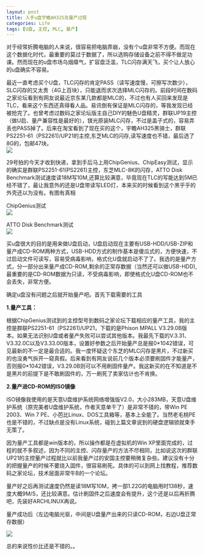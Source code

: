 ```yaml
---
layout: post
title: 入手u盘宇瞻AH325及量产过程
categories: Life
tags: [U盘, 主控, MLC, 量产]
---
```


对于经常折腾电脑的人来说，很容易把电脑弄崩，没有个u盘非常不方便。而现在这个数据化时代，最重要的莫过于数据了，所以选购存储设备之前不得不做足功课。然而现在的u盘市场乌烟瘴气，扩容盘泛滥，TLC闪存满天飞，买个让人放心的u盘确实不容易。

最近一直考虑买个U盘，TLC闪存的肯定PASS（读写速度慢，可擦写次数少），SLC闪存的又太贵（4G上百块），只能退而求次选择MLC闪存的。前段时间在数码之家论坛看到有网友说最近京东某几款都是MLC的，不过也有人买回来发现是TLC，看来这个东西还真得看人品。易讯倒有保证是MLC闪存的，等我发现已经被抢完了。也曾考虑过数码之家论坛版主自己DIY的魅色U盘精灵，群联UP19主控（做U启、量产兼容性是最好的），镁光原装MLC闪存，不过是盖子式的，容易弄丢也PASS掉了。后来在淘宝看到了现在买的这个，宇瞻AH325黑骑士，群联PS2251-61（PS2261)/UP21的主控,东芝MLC的闪存,读写速度也不错，最后选了8G的，包邮47块。  
![](http://songtl.com/wp-content/uploads/2012/05/1.jpg)

29号拍的今天才收到快递，拿到手后马上用ChipGenius、ChipEasy测试，显示的确实是群联PS2251-61(PS2261)主控，东芝MLC-8K的闪存，ATTO Disk Benchmark测试速度读18M写10M,还算比较满意，毕竟现在TLC的写能达到5M已经不错了，最让我意外的还是U盘带读写LED灯，本来买的时候看到这个黑乎乎的外壳还以为没有。有图有真相  

ChipGenius测试  
![](http://songtl.com/wp-content/uploads/2012/05/芯片.jpg)

ATTO Disk Benchmark测试  
![](http://songtl.com/wp-content/uploads/2012/05/量产前速度.jpg)

买u盘很大的目的是用来做U盘启动，U盘启动现在主要有USB-HDD/USB-ZIP和量产成CD-ROM两种方式，USB-HDD方式的制作基本是傻瓜式的，方便快速，不过启动文件可读写，容易受病毒影响，格式化U盘就启动不了了。我选的是量产方式，分一部分出来量产成CD-ROM,剩余的正常存数据（当然还可以做USB-HDD),最重要的是CD-ROM数据为只读，不受病毒影响，即使格式化U盘CD-ROM也不会丢失，非常方便。

确定u盘没有问题之后就开始量产吧。首先下载需要的工具

**1.量产工具：**

根据ChipGenius测试到的主控型号到数码之家论坛下载相应的量产工具，我的主控是群联PS2251-61（PS2261)/UP21，下载的是Phison MPALL V3.29.0B版本。如果无法识别U盘或者量产失败可以尝试其他版本。我最先下载的V.3.31、V3.32.0C以及V3.33.00版本，设置好参数之后开始量产总是报0\*1042错误，可见最新的不一定是最合适的。我一度怀疑这个东芝的MLC闪存是黑片，不过新买的也没勇气拆开一窥真假。后来看到有网友说前几个版本必须要刷固件才能量产，否则报0\*1042错误，V3.29.0B则可以不用刷固件量产。我这新买的在不知道是不是黑片的前提下是不敢刷固件的，万一刷死了卖家估计也不肯换。

**2.量产进CD-ROM的ISO镜像**

ISO镜像我使用的是天意U盘维护系统网络增强版V2.0，大小283MB，天意U盘维护系统（原完美者U盘维护系统，作者天意单干了）是非常不错的，带Win PE 2003、Win 7 PE、小芭比Linux、DOS工具箱等，基本上全能了。当然老毛桃PE也是不错的，不过缺点是没有Linux系统，碰到上篇文章说到的硬盘逻辑锁就束手无策了。

因为量产工具都是win版本的，所以操作都是在虚拟机的Win XP里面完成的，过程的就不多叙述，因为不同的主控、闪存量产的方法不尽相同，比如说这次的群联UP21的主控量产过程就比以前我量产过的安国主控要稍微复杂些。建议没有十分的把握量产的时候不要烧入固件，很容易刷死。具体的可以到网上找教程，推荐数码之家论坛，技术层面非常牛B的一个论坛。

量产好之后再测试速度仍然是读18M写10M，拷一部1.22G的电脑用时138秒，速度大概9M/S，还比较满意。估计刷固件之后速度会有提升，这个还是以后再折腾吧，先装好ARCHLINUX再说。

量产成功后（左边电脑光驱，中间是U盘量产出来的只读CD-ROM，右边U盘正常存数据）

![](http://songtl.com/wp-content/uploads/2012/05/未命名.jpg)

总的来说性价比还是不错的。。
